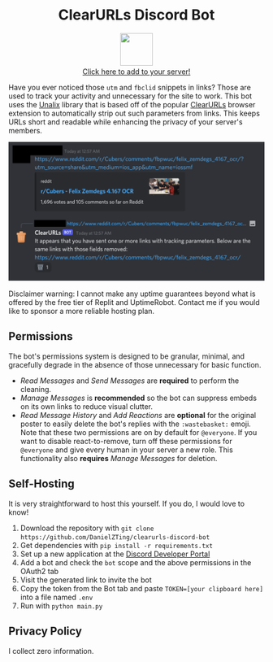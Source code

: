 <h1 align="center">ClearURLs Discord Bot</h1>
<p align="center">
	<img src="https://gitlab.com/KevinRoebert/ClearUrls/raw/master/img/clearurls.svg" width="64px" height="64px" margin-left="auto"/>
	<br>
	<a href="https://discord.com/api/oauth2/authorize?client_id=840669072420634696&permissions=76864&scope=bot">Click here to add to your server!</a>
</p>

Have you ever noticed those `utm` and `fbclid` snippets in links? Those are used to track your activity and unnecessary for the site to work. This bot uses the [Unalix](https://github.com/AmanoTeam/Unalix) library that is based off of the popular [ClearURLs](https://github.com/ClearURLs/Addon) browser extension to automatically strip out such parameters from links. This keeps URLs short and readable while enhancing the privacy of your server's members.

![demo.png](demo.png)

Disclaimer warning: I cannot make any uptime guarantees beyond what is offered by the free tier of Replit and UptimeRobot. Contact me if you would like to sponsor a more reliable hosting plan.

## Permissions
The bot's permissions system is designed to be granular, minimal, and gracefully degrade in the absence of those unnecessary for basic function.

- *Read Messages* and *Send Messages* are **required** to perform the cleaning.
- *Manage Messages* is **recommended** so the bot can suppress embeds on its own links to reduce visual clutter.
- *Read Message History* and *Add Reactions* are **optional** for the original poster to easily delete the bot's replies with the `:wastebasket:` emoji. Note that these two permissions are on by default for `@everyone`. If you want to disable react-to-remove, turn off these permissions for `@everyone` and give every human in your server a new role. This functionality also **requires** *Manage Messages* for deletion.

## Self-Hosting
It is very straightforward to host this yourself. If you do, I would love to know!

1. Download the repository with `git clone https://github.com/DanielZTing/clearurls-discord-bot`
2. Get dependencies with `pip install -r requirements.txt`
3. Set up a new application at the [Discord Developer Portal](https://discord.com/developers/applications)
4. Add a bot and check the `bot` scope and the above permissions in the OAuth2 tab
5. Visit the generated link to invite the bot
6. Copy the token from the Bot tab and paste `TOKEN=[your clipboard here]` into a file named `.env`
7. Run with `python main.py`

## Privacy Policy
I collect zero information.
